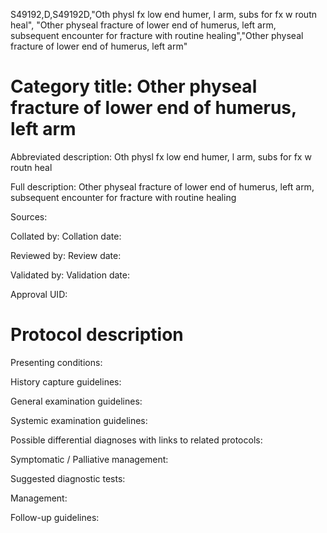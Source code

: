 S49192,D,S49192D,"Oth physl fx low end humer, l arm, subs for fx w routn heal", "Other physeal fracture of lower end of humerus, left arm, subsequent encounter for fracture with routine healing","Other physeal fracture of lower end of humerus, left arm"
# Category title: Other physeal fracture of lower end of humerus, left arm

Abbreviated description: Oth physl fx low end humer, l arm, subs for fx w routn heal

Full description: Other physeal fracture of lower end of humerus, left arm, subsequent encounter for fracture with routine healing

Sources:

Collated by:
Collation date:

Reviewed by:
Review date:

Validated by:
Validation date:

Approval UID:

# Protocol description

Presenting conditions:

History capture guidelines:

General examination guidelines:

Systemic examination guidelines:

Possible differential diagnoses with links to related protocols:

Symptomatic / Palliative management:

Suggested diagnostic tests:

Management:

Follow-up guidelines:
